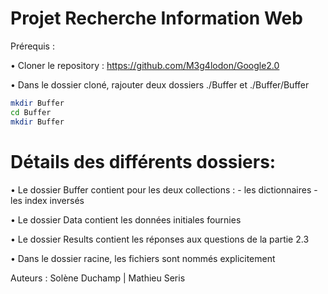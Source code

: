 Projet Recherche Information Web
============================================================================================================================
Prérequis :

•	Cloner le repository : https://github.com/M3g4lodon/Google2.0

•   Dans le dossier cloné, rajouter deux dossiers ./Buffer et ./Buffer/Buffer
```bash
mkdir Buffer
cd Buffer
mkdir Buffer
```

# Détails des différents dossiers:

•	Le dossier Buffer contient pour les deux collections :
    - les dictionnaires
    - les index inversés

•	Le dossier Data contient les données initiales fournies

•	Le dossier Results contient les réponses aux questions de la partie 2.3

•	Dans le dossier racine, les fichiers sont nommés explicitement




Auteurs : Solène Duchamp | Mathieu Seris